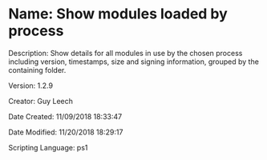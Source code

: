 ﻿# Name: Show modules loaded by process

Description: Show details for all modules in use by the chosen process including version, timestamps, size and signing information, grouped by the containing folder.

Version: 1.2.9

Creator: Guy Leech

Date Created: 11/09/2018 18:33:47

Date Modified: 11/20/2018 18:29:17

Scripting Language: ps1

